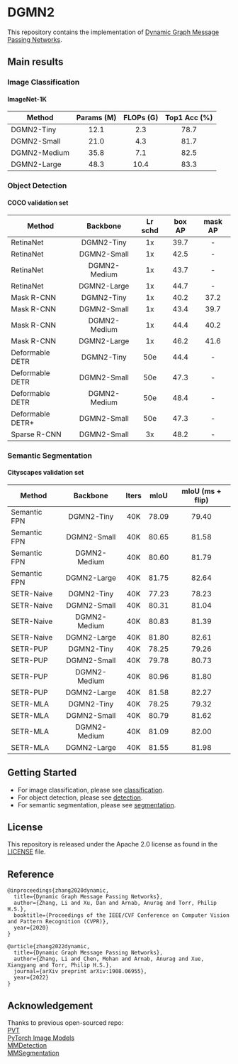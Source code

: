 # DGMN2

This repository contains the implementation of [Dynamic Graph Message Passing Networks](https://arxiv.org/abs/1908.06955).


## Main results
### Image Classification

#### ImageNet-1K

| Method       | Params (M) | FLOPs (G) | Top1 Acc (%) |
|--------------|:----------:|:---------:|:------------:|
| DGMN2-Tiny   |    12.1    |    2.3    |     78.7     |
| DGMN2-Small  |    21.0    |    4.3    |     81.7     |
| DGMN2-Medium |    35.8    |    7.1    |     82.5     |
| DGMN2-Large  |    48.3    |   10.4    |     83.3     |


### Object Detection

#### COCO validation set

| Method           |   Backbone   | Lr schd | box AP | mask AP |
|------------------|:------------:|:-------:|:------:|:-------:|
| RetinaNet        | DGMN2-Tiny   |   1x    |  39.7  |    -    |
| RetinaNet        | DGMN2-Small  |   1x    |  42.5  |    -    |
| RetinaNet        | DGMN2-Medium |   1x    |  43.7  |    -    |
| RetinaNet        | DGMN2-Large  |   1x    |  44.7  |    -    |
| Mask R-CNN       | DGMN2-Tiny   |   1x    |  40.2  |  37.2   |
| Mask R-CNN       | DGMN2-Small  |   1x    |  43.4  |  39.7   |
| Mask R-CNN       | DGMN2-Medium |   1x    |  44.4  |  40.2   |
| Mask R-CNN       | DGMN2-Large  |   1x    |  46.2  |  41.6   |
| Deformable DETR  | DGMN2-Tiny   |   50e   |  44.4  |    -    |
| Deformable DETR  | DGMN2-Small  |   50e   |  47.3  |    -    |
| Deformable DETR  | DGMN2-Medium |   50e   |  48.4  |    -    |
| Deformable DETR+ | DGMN2-Small  |   50e   |  47.3  |    -    |
| Sparse R-CNN     | DGMN2-Small  |   3x    |  48.2  |    -    |


### Semantic Segmentation

#### Cityscapes validation set

| Method       |   Backbone   |  Iters  |  mIoU   | mIoU (ms + flip) |
|--------------|:------------:|:-------:|:-------:|:----------------:|
| Semantic FPN | DGMN2-Tiny   |   40K   |  78.09  |      79.40       |
| Semantic FPN | DGMN2-Small  |   40K   |  80.65  |      81.58       |
| Semantic FPN | DGMN2-Medium |   40K   |  80.60  |      81.79       |
| Semantic FPN | DGMN2-Large  |   40K   |  81.75  |      82.64       |
| SETR-Naive   | DGMN2-Tiny   |   40K   |  77.23  |      78.23       |
| SETR-Naive   | DGMN2-Small  |   40K   |  80.31  |      81.04       |
| SETR-Naive   | DGMN2-Medium |   40K   |  80.83  |      81.39       |
| SETR-Naive   | DGMN2-Large  |   40K   |  81.80  |      82.61       |
| SETR-PUP     | DGMN2-Tiny   |   40K   |  78.25  |      79.26       |
| SETR-PUP     | DGMN2-Small  |   40K   |  79.78  |      80.73       |
| SETR-PUP     | DGMN2-Medium |   40K   |  80.96  |      81.80       |
| SETR-PUP     | DGMN2-Large  |   40K   |  81.58  |      82.27       |
| SETR-MLA     | DGMN2-Tiny   |   40K   |  78.25  |      79.32       |
| SETR-MLA     | DGMN2-Small  |   40K   |  80.79  |      81.62       |
| SETR-MLA     | DGMN2-Medium |   40K   |  81.09  |      82.00       |
| SETR-MLA     | DGMN2-Large  |   40K   |  81.55  |      81.98       |


## Getting Started

 - For image classification, please see [classification](classification/).
 - For object detection, please see [detection](detection/).
 - For semantic segmentation, please see [segmentation](segmentation/).



## License
This repository is released under the Apache 2.0 license as found in the [LICENSE](LICENSE) file.


## Reference

```
@inproceedings{zhang2020dynamic,
  title={Dynamic Graph Message Passing Networks},
  author={Zhang, Li and Xu, Dan and Arnab, Anurag and Torr, Philip H.S.},
  booktitle={Proceedings of the IEEE/CVF Conference on Computer Vision and Pattern Recognition (CVPR)},
  year={2020}
}
```
```
@article{zhang2022dynamic,
  title={Dynamic Graph Message Passing Networks},
  author={Zhang, Li and Chen, Mohan and Arnab, Anurag and Xue, Xiangyang and Torr, Philip H.S.},
  journal={arXiv preprint arXiv:1908.06955},
  year={2022}
}
```


## Acknowledgement
Thanks to previous open-sourced repo:  
[PVT](https://github.com/whai362/PVT)  
[PyTorch Image Models](https://github.com/rwightman/pytorch-image-models)  
[MMDetection](https://github.com/open-mmlab/mmdetection)  
[MMSegmentation](https://github.com/open-mmlab/mmsegmentation)  
